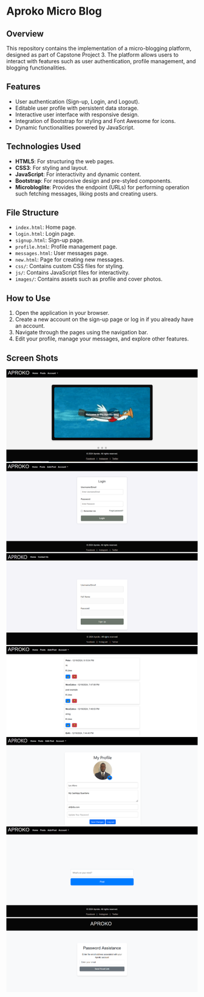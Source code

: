 # Aproko Micro Blog

## Overview
This repository contains the implementation of a micro-blogging platform, designed as part of Capstone Project 3. The platform allows users to interact with features such as user authentication, profile management, and blogging functionalities.

## Features
- User authentication (Sign-up, Login, and Logout).
- Editable user profile with persistent data storage.
- Interactive user interface with responsive design.
- Integration of Bootstrap for styling and Font Awesome for icons.
- Dynamic functionalities powered by JavaScript.

## Technologies Used
- **HTML5**: For structuring the web pages.
- **CSS3**: For styling and layout.
- **JavaScript**: For interactivity and dynamic content.
- **Bootstrap**: For responsive design and pre-styled components.
- **Microbloglite**: Provides the endpoint (URLs) for performing operation such fetching messages, liking posts and creating users. 

## File Structure
- `index.html`: Home page.
- `login.html`: Login page.
- `signup.html`: Sign-up page.
- `profile.html`: Profile management page.
- `messages.html`: User messages page.
- `new.html`: Page for creating new messages.
- `css/`: Contains custom CSS files for styling.
- `js/`: Contains JavaScript files for interactivity.
- `images/`: Contains assets such as profile and cover photos.

## How to Use
1. Open the application in your browser.
2. Create a new account on the sign-up page or log in if you already have an account.
3. Navigate through the pages using the navigation bar.
4. Edit your profile, manage your messages, and explore other features.

## Screen Shots 
![HomePage](/img/readpic1.png "Homepage Screenshot")
![LoginPage](img/loginpic.png "LoginPage Screenshot")
![SignupPage](img/signup.png "SignupPage Screenshot")
![MessagesPage](img/ReadpicMessage2.png "MessagesPage Screenshot")
![ProfilePage](img/profile.png "ProfilePage Screenshot")
![NewPage](img/newpic.png "NewPage Screenshot")
![ForgetpasswordPage](img/forget.png "ForgetpasswordPage Screenshot")



